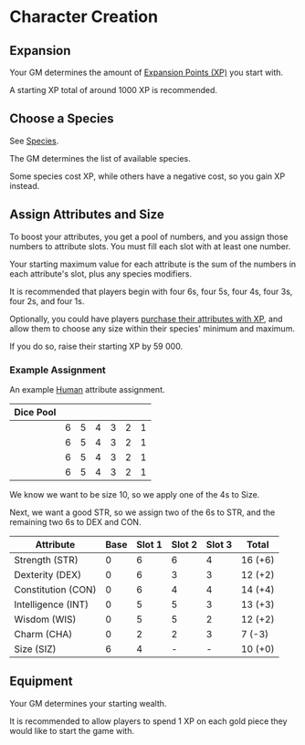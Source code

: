 # Character Creation

## Expansion

Your GM determines the amount of [Expansion Points (XP)](/Wiki/Characters/Expansion.md) you start with.

A starting XP total of around 1000 XP is recommended.

## Choose a Species

See [Species](/Species).

The GM determines the list of available species.

Some species cost XP, while others have a negative cost, so you gain XP instead.

## Assign Attributes and Size

To boost your attributes, you get a pool of numbers, and you assign those numbers to attribute slots. You must fill each slot with at least one number.

Your starting maximum value for each attribute is the sum of the numbers in each attribute's slot, plus any species modifiers.

It is recommended that players begin with four 6s, four 5s, four 4s, four 3s, four 2s, and four 1s.

Optionally, you could have players [purchase their attributes with XP](/Wiki/Characters/Expansion.md), and allow them to choose any size within their species' minimum and maximum.

If you do so, raise their starting XP by 59 000.

### Example Assignment

An example [Human](/Species/Human) attribute assignment.

| Dice Pool | | | | | | |
|-|-|-|-|-|-|-|
|  | 6 | 5 | 4 | 3 | 2 | 1 |
|  | 6 | 5 | 4 | 3 | 2 | 1 |
|  | 6 | 5 | 4 | 3 | 2 | 1 |
|  | 6 | 5 | 4 | 3 | 2 | 1 |

We know we want to be size 10, so we apply one of the 4s to Size.

Next, we want a good STR, so we assign two of the 6s to STR, and the remaining two 6s to DEX and CON.


| Attribute | Base | Slot 1 | Slot 2 | Slot 3 | Total |
|-|-|-|-|-|-|
| Strength (STR) | 0 | 6 | 6 | 4 | 16 (+6) |
| Dexterity (DEX) | 0 | 6 | 3 | 3 | 12 (+2) |
| Constitution (CON) | 0 | 6 | 4 | 4 | 14 (+4) |
| Intelligence (INT) | 0 | 5 | 5 | 3 | 13 (+3) |
| Wisdom (WIS) | 0 | 5 | 5 | 2 | 12 (+2) |
| Charm (CHA) | 0 | 2 | 2 | 3 | 7 (-3) |
| Size (SIZ) | 6 | 4 | - | - | 10 (+0)|

## Equipment

Your GM determines your starting wealth.

It is recommended to allow players to spend 1 XP on each gold piece they would like to start the game with.
